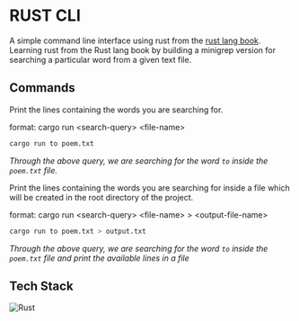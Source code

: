 # RUST CLI

A simple command line interface using rust from the [rust lang book](https://doc.rust-lang.org/book/). Learning rust from the Rust lang book by building a minigrep version for searching a particular word from a given text file.

## Commands

Print the lines containing the words you are searching for.

format: cargo run \<search-query> \<file-name>

```bash
cargo run to poem.txt
```

*Through the above query, we are searching for the word `to` inside the `poem.txt` file.*

Print the lines containing the words you are searching for inside a file which will be created in the root directory of the project.

format: cargo run \<search-query> \<file-name> > \<output-file-name>

```bash
cargo run to poem.txt > output.txt
```

*Through the above query, we are searching for the word `to` inside the `poem.txt` file and print the available lines in a file*

## Tech Stack

![Rust](https://skillicons.dev/icons?i=rust&theme=dark)
